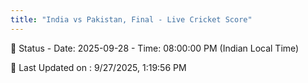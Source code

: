 ```yaml
---
title: "India vs Pakistan, Final - Live Cricket Score"
--- 
```


📑 Status - Date: 2025-09-28 - Time: 08:00:00 PM (Indian Local Time)

📝 Last Updated on : 9/27/2025, 1:19:56 PM  

